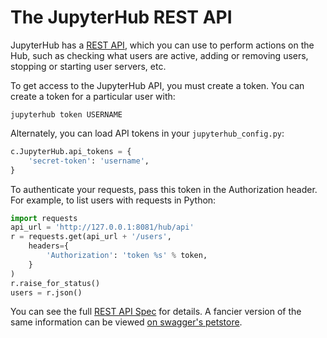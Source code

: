 # The JupyterHub REST API

JupyterHub has a [REST API](https://en.wikipedia.org/wiki/Representational_state_transfer), which you can use to perform actions on the Hub,
such as checking what users are active, adding or removing users,
stopping or starting user servers, etc.

To get access to the JupyterHub API, you must create a token.
You can create a token for a particular user with:

    jupyterhub token USERNAME

Alternately, you can load API tokens in your `jupyterhub_config.py`:

```python
c.JupyterHub.api_tokens = {
    'secret-token': 'username',
}
```

To authenticate your requests, pass this token in the Authorization header.
For example, to list users with requests in Python:

```python
import requests
api_url = 'http://127.0.0.1:8081/hub/api'
r = requests.get(api_url + '/users',
    headers={
        'Authorization': 'token %s' % token,
    }
)
r.raise_for_status()
users = r.json()
```

You can see the full  [REST API Spec](../_static/rest-api/index.html) for details.
A fancier version of the same information can be viewed [on swagger's petstore][].

[on swagger's petstore]: http://petstore.swagger.io/?url=https://raw.githubusercontent.com/jupyterhub/jupyterhub/master/docs/rest-api.yml#!/default
